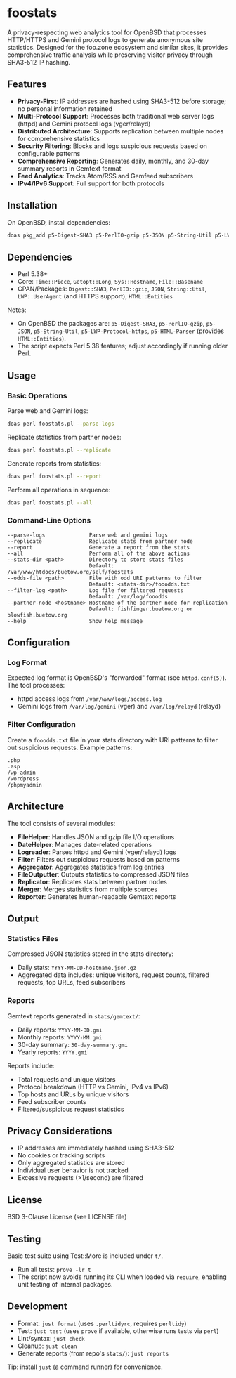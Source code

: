 # foostats

A privacy-respecting web analytics tool for OpenBSD that processes HTTP/HTTPS and Gemini protocol logs to generate anonymous site statistics. Designed for the foo.zone ecosystem and similar sites, it provides comprehensive traffic analysis while preserving visitor privacy through SHA3-512 IP hashing.

## Features

- **Privacy-First**: IP addresses are hashed using SHA3-512 before storage; no personal information retained
- **Multi-Protocol Support**: Processes both traditional web server logs (httpd) and Gemini protocol logs (vger/relayd)
- **Distributed Architecture**: Supports replication between multiple nodes for comprehensive statistics
- **Security Filtering**: Blocks and logs suspicious requests based on configurable patterns
- **Comprehensive Reporting**: Generates daily, monthly, and 30-day summary reports in Gemtext format
- **Feed Analytics**: Tracks Atom/RSS and Gemfeed subscribers
- **IPv4/IPv6 Support**: Full support for both protocols

## Installation

On OpenBSD, install dependencies:

```sh
doas pkg_add p5-Digest-SHA3 p5-PerlIO-gzip p5-JSON p5-String-Util p5-LWP-Protocol-https p5-HTML-Parser perltidy
```

## Dependencies

- Perl 5.38+
- Core: `Time::Piece`, `Getopt::Long`, `Sys::Hostname`, `File::Basename`
- CPAN/Packages: `Digest::SHA3`, `PerlIO::gzip`, `JSON`, `String::Util`, `LWP::UserAgent` (and HTTPS support), `HTML::Entities`

Notes:
- On OpenBSD the packages are: `p5-Digest-SHA3`, `p5-PerlIO-gzip`, `p5-JSON`, `p5-String-Util`, `p5-LWP-Protocol-https`, `p5-HTML-Parser` (provides `HTML::Entities`).
- The script expects Perl 5.38 features; adjust accordingly if running older Perl.

## Usage

### Basic Operations

Parse web and Gemini logs:
```sh
doas perl foostats.pl --parse-logs
```

Replicate statistics from partner nodes:
```sh
doas perl foostats.pl --replicate
```

Generate reports from statistics:
```sh
doas perl foostats.pl --report
```

Perform all operations in sequence:
```sh
doas perl foostats.pl --all
```

### Command-Line Options

```
--parse-logs              Parse web and gemini logs
--replicate               Replicate stats from partner node
--report                  Generate a report from the stats
--all                     Perform all of the above actions
--stats-dir <path>        Directory to store stats files
                          Default: /var/www/htdocs/buetow.org/self/foostats
--odds-file <path>        File with odd URI patterns to filter
                          Default: <stats-dir>/fooodds.txt
--filter-log <path>       Log file for filtered requests
                          Default: /var/log/fooodds
--partner-node <hostname> Hostname of the partner node for replication
                          Default: fishfinger.buetow.org or blowfish.buetow.org
--help                    Show help message
```

## Configuration

### Log Format

Expected log format is OpenBSD's "forwarded" format (see `httpd.conf(5)`). The tool processes:
- httpd access logs from `/var/www/logs/access.log`
- Gemini logs from `/var/log/gemini` (vger) and `/var/log/relayd` (relayd)

### Filter Configuration

Create a `fooodds.txt` file in your stats directory with URI patterns to filter out suspicious requests. Example patterns:
```
.php
.asp
/wp-admin
/wordpress
/phpmyadmin
```

## Architecture

The tool consists of several modules:

- **FileHelper**: Handles JSON and gzip file I/O operations
- **DateHelper**: Manages date-related operations
- **Logreader**: Parses httpd and Gemini (vger/relayd) logs
- **Filter**: Filters out suspicious requests based on patterns
- **Aggregator**: Aggregates statistics from log entries
- **FileOutputter**: Outputs statistics to compressed JSON files
- **Replicator**: Replicates stats between partner nodes
- **Merger**: Merges statistics from multiple sources
- **Reporter**: Generates human-readable Gemtext reports

## Output

### Statistics Files

Compressed JSON statistics stored in the stats directory:
- Daily stats: `YYYY-MM-DD-hostname.json.gz`
- Aggregated data includes: unique visitors, request counts, filtered requests, top URLs, feed subscribers

### Reports

Gemtext reports generated in `stats/gemtext/`:
- Daily reports: `YYYY-MM-DD.gmi`
- Monthly reports: `YYYY-MM.gmi`
- 30-day summary: `30-day-summary.gmi`
- Yearly reports: `YYYY.gmi`

Reports include:
- Total requests and unique visitors
- Protocol breakdown (HTTP vs Gemini, IPv4 vs IPv6)
- Top hosts and URLs by unique visitors
- Feed subscriber counts
- Filtered/suspicious request statistics

## Privacy Considerations

- IP addresses are immediately hashed using SHA3-512
- No cookies or tracking scripts
- Only aggregated statistics are stored
- Individual user behavior is not tracked
- Excessive requests (>1/second) are filtered

## License

BSD 3-Clause License (see LICENSE file)
## Testing

Basic test suite using Test::More is included under `t/`.

- Run all tests: `prove -lr t`
- The script now avoids running its CLI when loaded via `require`, enabling unit testing of internal packages.

## Development

- Format: `just format` (uses `.perltidyrc`, requires `perltidy`)
- Test: `just test` (uses `prove` if available, otherwise runs tests via `perl`)
- Lint/syntax: `just check`
- Cleanup: `just clean`
- Generate reports (from repo's `stats/`): `just reports`

Tip: install `just` (a command runner) for convenience.
